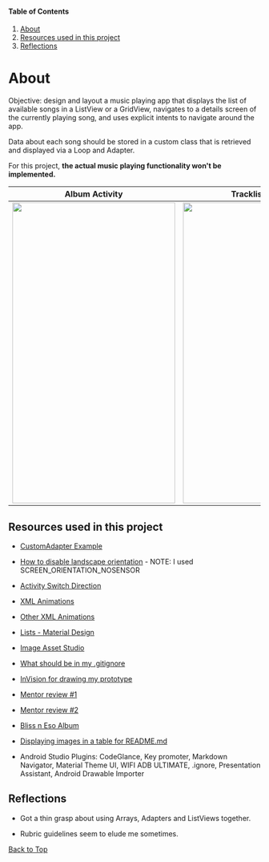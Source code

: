 #### Table of Contents
  1. [About](#about)
  2. [Resources used in this project](#resources-used-in-this-project)
  3. [Reflections](#reflections)

# About
  Objective: design and layout a music playing app that displays the list of available songs in a ListView or a GridView, navigates to a details screen of the currently playing song, and uses explicit intents to navigate around the app.

Data about each song should be stored in a custom class that is retrieved and displayed via a Loop and Adapter.

For this project, **the actual music playing functionality won't be implemented.**

Album Activity|Tracklist Activity|Now Playing Activity
:-------------------------:|:-------------------------:|:-------------------------:
<img src="https://i.imgur.com/MbKzkRx.jpg" width="325" height="600">  |  <img src="https://i.imgur.com/4WF1Dpv.jpg" width="325" height="600">  |  <img src="https://i.imgur.com/Rl6539B.jpg" width="325" height="600">




## Resources used in this project

* [CustomAdapter Example](https://github.com/udacity/ud839_CustomAdapter_Example)

* [How to disable landscape orientation](https://stackoverflow.com/questions/6745797/how-to-set-entire-application-in-portrait-mode-only/9784269#9784269) - NOTE: I used SCREEN_ORIENTATION_NOSENSOR

* [Activity Switch Direction](https://stackoverflow.com/questions/5105126/android-activity-switch-direction/9747708#9747708)

* [XML Animations](https://stackoverflow.com/a/20188089/8651044)

* [Other XML Animations](https://www.androidhive.info/2013/06/android-working-with-xml-animations/)

* [Lists - Material Design](https://material.io/design/components/lists.html?utm_source=udacity&utm_medium=course&utm_campaign=android_basics#)

* [Image Asset Studio](https://developer.android.com/studio/write/image-asset-studio)

* [What should be in my .gitignore](https://stackoverflow.com/questions/16736856/what-should-be-in-my-gitignore-for-an-android-studio-project/17803964#17803964)

* [InVision for drawing my prototype](https://www.invisionapp.com/)

* [Mentor review #1](https://review.udacity.com/#!/reviews/1303073/shared)

* [Mentor review #2](https://review.udacity.com/#!/reviews/1305726/shared)

* [Bliss n Eso Album](https://en.wikipedia.org/wiki/Off_the_Grid_(Bliss_n_Eso_album)#Track_listing)

* [Displaying images in a table for README.md](https://stackoverflow.com/a/24320279/8651044)

* Android Studio Plugins: CodeGlance, Key promoter, Markdown Navigator, Material Theme UI, WIFI ADB ULTIMATE, .ignore, Presentation Assistant, Android Drawable Importer

## Reflections

* Got a thin grasp about using Arrays, Adapters and ListViews together.

* Rubric guidelines seem to elude me sometimes.

[Back to Top](#table-of-contents)
